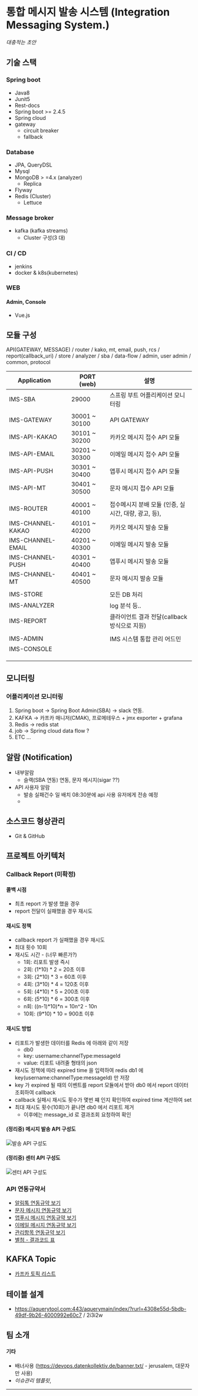 # 통합 메시지 발송 시스템 (Integration Messaging System.)

_대충적는 초안_

## 기술 스택

### Spring boot

- Java8
- Junit5
- Rest-docs
- Spring boot >= 2.4.5
- Spring cloud
- gateway
  - circuit breaker
  - fallback

### Database

- JPA, QueryDSL
- Mysql
- MongoDB > =4.x (analyzer)
  - Replica
- Flyway
- Redis (Cluster)
  - Lettuce

### Message broker

- kafka (kafka streams)
  - Cluster 구성(3 대)

### CI / CD

- jenkins
- docker & k8s(kubernetes)

### WEB
#### Admin, Console
- Vue.js



## 모듈 구성

API(GATEWAY, MESSAGE) / router / kako, mt, email, push, rcs / report(callback_uri) / store / analyzer / sba / data-flow / admin, user admin / common, protocol


| Application       |      | PORT (web)    | 설명                                                 |
| ----------------- | ---- | ------------- | ---------------------------------------------------- |
| IMS-SBA           |      | 29000         | 스프링 부트 어플리케이션 모니터링                    |
|                   |      |               |                                                      |
| IMS-GATEWAY       |      | 30001 ~ 30100 | API GATEWAY                                          |
| IMS-API-KAKAO     |      | 30101 ~ 30200 | 카카오 메시지 접수 API 모듈                          |
| IMS-API-EMAIL     |      | 30201 ~ 30300 | 이메일 메시지 접수 API 모듈                          |
| IMS-API-PUSH      |      | 30301 ~ 30400 | 앱푸시 메시지 접수 API 모듈                          |
| IMS-API-MT        |      | 30401 ~ 30500 | 문자 메시지 접수 API 모듈                            |
|                   |      |               |                                                      |
| IMS-ROUTER        |      | 40001 ~ 40100 | 접수메시지 분배 모듈 (인증, 실시간, 대량, 광고, 등), |
| IMS-CHANNEL-KAKAO |      | 40101 ~ 40200 | 카카오 메시지 발송 모듈                              |
| IMS-CHANNEL-EMAIL |      | 40201 ~ 40300 | 이메일 메시지 발송 모듈                              |
| IMS-CHANNEL-PUSH  |      | 40301 ~ 40400 | 앱푸시 메시지 발송 모듈                              |
| IMS-CHANNEL-MT    |      | 40401 ~ 40500 | 문자 메시지 발송 모듈                                |
|                   |      |               |                                                      |
| IMS-STORE         |      |               | 모든 DB 처리                                         |
| IMS-ANALYZER      |      |               | log 분석 등..                                        |
| IMS-REPORT        |      |               | 클라이언트 결과 전달(callback 방식으로 지원)         |
|                   |      |               |                                                      |
| IMS-ADMIN         |      |               | IMS 시스템 통합 관리 어드민                          |
| IMS-CONSOLE       |      |               |                                                      |
|                   |      |               |                                                      |
|                   |      |               |                                                      |
|                   |      |               |                                                      |







## 모니터링

### 어플리케이션 모니터링

1. Spring boot → Spring Boot Admin(SBA) → slack 연동.
2. KAFKA → 카프카 매니저(CMAK), 프로메테우스 + jmx exporter + grafana
3. Redis → redis stat
4. job → Spring cloud data flow ?
5. ETC ...



## 알람 (Notification)

- 내부알람
  - 슬랙(SBA 연동) 연동, 문자 메시지(sigar ??)
- API 사용자 알람
  - 발송 실패건수 일 배치 08:30분에 api 사용 유저에게 전송 예정
  - 



## 소스코드 형상관리

- Git & GitHub



## 프로젝트 아키텍처
### Callback Report (미확정)
#### 콜백 시점
- 최초 report 가 발생 했을 경우
- report 전달이 실패했을 경우 재시도
#### 재시도 정책
- callback report 가 실패했을 경우 재시도
- 최대 횟수 10회
- 재시도 시간 - (너무 빠른가?)
  - 1회: 리포트 발생 즉시
  - 2회: (1*10) * 2 = 20초 이후
  - 3회: (2*10) * 3 = 60초 이후
  - 4회: (3*10) * 4 = 120초 이후
  - 5회: (4*10) * 5 = 200초 이후
  - 6회: (5*10) * 6 = 300초 이후
  - n회: ((n-1)*10)*n = 10n^2 - 10n
  - 10회: (9*10) * 10 = 900초 이후
  
#### 재시도 방법
- 리포트가 발생한 데이터를 Redis 에 아래와 같이 저장
  - db0
  - key: username:channelType:messageId
  - value: 리포트 내려줄 형태의 json
- 재시도 정책에 따라 expired time 을 입력하여 redis db1 에 key(username:channelType:messageId) 만 저장
- key 가 expired 될 때의 이벤트를 report 모듈에서 받아 db0 에서 report 데이터 조회하여 callback
- callback 실패시 재시도 횟수가 몇번 쨰 인지 확인하여 expired time 계산하여 set
- 최대 재시도 횟수(10회)가 끝나면 db0 에서 리포트 제거
  - 이후에는 message_id 로 결과조회 요청하여 확인
  

#### (정리중) 메시지 발송 API 구성도
![발송 API 구성도](images/message_api_architecture.png)

#### (정리중) 센터 API 구성도
![센터 API 구성도](./images/center_api_architecture.png)

### API 연동규약서
- [알림톡 연동규약 보기](./mdfiles/kakao_message.md)
- [문자 메시지 연동규약 보기](./mdfiles/mt_message.md)
- [앱푸시 메시지 연동규약 보기](./mdfiles/push_message.md)
- [이메일 메시지 연동규약 보기](./mdfiles/email_message.md)
- [관리항목 연동규약 보기](./mdfiles/center_api.md)
- [별첨 - 결과코드 표](./mdfiles/report_code.md)


## KAFKA Topic
- [카프카 토픽 리스트](./mdfiles/kafka_topic_list.md)


## 테이블 설계
- https://aquerytool.com:443/aquerymain/index/?rurl=4308e55d-5bdb-49df-9b26-4000992e60c7 / 2i3i2w


## 팀 소개



#### 기타
- 배너사용 (https://devops.datenkollektiv.de/banner.txt/ - jerusalem, 대문자만 사용)
- _이슈관리 템플릿_, 
---



